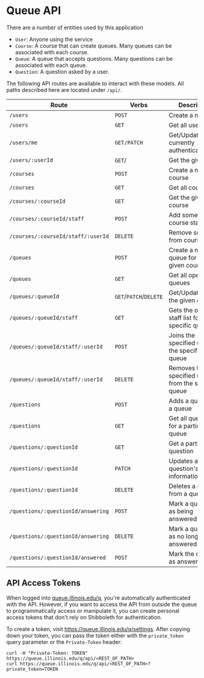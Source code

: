 # Queue API

There are a number of entities used by this application

- `User`: Anyone using the service
- `Course`: A course that can create queues. Many queues can be associated with each course.
- `Queue`: A queue that accepts questions. Many questions can be associated with each queue.
- `Question`: A question asked by a user.

The following API routes are available to interact with these models. All paths
described here are located under `/api/`.

| Route                              | Verbs                  | Description                                         |
| ---------------------------------- | ---------------------- | --------------------------------------------------- |
| `/users`                           | `POST`                 | Create a new user                                   |
| `/users`                           | `GET`                  | Get all users                                       |
| `/users/me`                        | `GET/PATCH`            | Get/Update the currently authenticated user         |
| `/users/:userId`                   | `GET`/                 | Get the given user                                  |
| `/courses`                         | `POST`                 | Create a new course                                 |
| `/courses`                         | `GET`                  | Get all courses                                     |
| `/courses/:courseId`               | `GET`                  | Get the given course                                |
| `/courses/:courseId/staff`         | `POST`                 | Add someone to course staff                         |
| `/courses/:courseId/staff/:userId` | `DELETE`               | Remove someone from course staff                    |
| `/queues`                          | `POST`                 | Create a new queue for the given course             |
| `/queues`                          | `GET`                  | Get all open queues                                 |
| `/queues/:queueId`                 | `GET`/`PATCH`/`DELETE` | Get/Update/Delete the given queue                   |
| `/queues/:queueId/staff`           | `GET`                  | Gets the on-duty staff list for a specific queue    |
| `/queues/:queueId/staff/:userId`   | `POST`                 | Joins the specified user to the specified queue     |
| `/queues/:queueId/staff/:userId`   | `DELETE`               | Removes the specified user from the specified queue |
| `/questions`                       | `POST`                 | Adds a question to a queue                          |
| `/questions`                       | `GET`                  | Get all questions for a particular queue            |
| `/questions/:questionId`           | `GET`                  | Get a particular question                           |
| `/questions/:questionId`           | `PATCH`                | Updates a question's information                    |
| `/questions/:questionId`           | `DELETE`               | Deletes a question from a queue                     |
| `/questions/:questionId/answering` | `POST`                 | Mark a question as being answered                   |
| `/questions/:questionId/answering` | `DELETE`               | Mark a question as no longer being answered         |
| `/questions/:questionId/answered`  | `POST`                 | Mark the question as answered                       |

## API Access Tokens

When logged into [queue.illinois.edu/q](queue.illinois.edu/q), you're automatically authenticated with the API. However, if you want to access the API from outside the queue to programmatically access or manipulate it, you can create personal access tokens that don't rely on Shibboleth for authentication.

To create a token, visit https://queue.illinois.edu/q/settings. After copying down your token, you can pass the token either with the `private_token` query parameter or the `Private-Token` header:

```
curl -H "Private-Token: TOKEN" https://queue.illinois.edu/q/api/<REST_OF_PATH>
curl https://queue.illinois.edu/q/api/<REST_OF_PATH>?private_token=TOKEN
```
